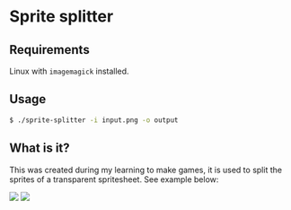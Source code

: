 # Sprite splitter

## Requirements
Linux with `imagemagick` installed.

## Usage

```bash
$ ./sprite-splitter -i input.png -o output
```

## What is it?
This was created during my learning to make games, it is used to split the sprites of a transparent spritesheet. See example below:

![](https://imgur.com/EuhoZpi.png)
![](https://imgur.com/F7lj5vg.png)

